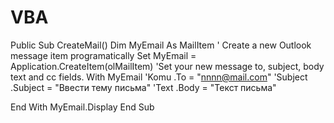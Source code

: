 # VBA
Public Sub CreateMail()
Dim MyEmail As MailItem
' Create a new Outlook message item programatically
Set MyEmail = Application.CreateItem(olMailItem)
'Set your new message to, subject, body text and cc fields.
With MyEmail
'Komu
.To = "nnnn@mail.com"
'Subject
.Subject = "Ввести тему письма"
'Text
.Body = "Текст письма"

End With
MyEmail.Display
End Sub
